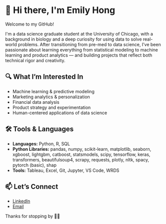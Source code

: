 # 👋 Hi there, I'm Emily Hong

Welcome to my GitHub!

I'm a data science graduate student at the University of Chicago, with a background in biology and a deep curiosity for using data to solve real-world problems. After transitioning from pre-med to data science, I’ve been passionate about learning everything from statistical modeling to machine learning and product analytics — and building projects that reflect both technical rigor and creativity.

## 🔍 What I’m Interested In
- Machine learning & predictive modeling  
- Marketing analytics & personalization  
- Financial data analysis  
- Product strategy and experimentation  
- Human-centered applications of data science

## 🛠 Tools & Languages
- **Languages:** Python, R, SQL
- **Python Libraries:** pandas, numpy, scikit-learn, matplotlib, seaborn, xgboost, lightgbm, catboost, statsmodels, scipy, tensorflow, keras, transformers, beautifulsoup4, scrapy, requests, plotly, nltk, spacy, pytorch (basic), shap
- **Tools:** Tableau, Excel, Git, Jupyter, VS Code, WRDS

## 📫 Let’s Connect
- [LinkedIn](https://www.linkedin.com/in/emilyhong8/) 
- [Email](ehong8@uchicago.edu)

Thanks for stopping by 👩‍💻
